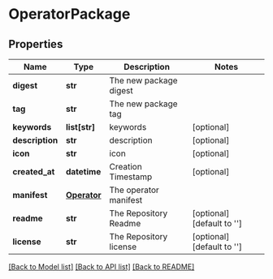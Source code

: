 # OperatorPackage

## Properties
Name | Type | Description | Notes
------------ | ------------- | ------------- | -------------
**digest** | **str** | The new package digest | 
**tag** | **str** | The new package tag | 
**keywords** | **list[str]** | keywords | [optional] 
**description** | **str** | description | [optional] 
**icon** | **str** | icon | [optional] 
**created_at** | **datetime** | Creation Timestamp | [optional] 
**manifest** | [**Operator**](Operator.md) | The operator manifest | 
**readme** | **str** | The Repository Readme | [optional] [default to '']
**license** | **str** | The Repository license | [optional] [default to '']

[[Back to Model list]](../README.md#documentation-for-models) [[Back to API list]](../README.md#documentation-for-api-endpoints) [[Back to README]](../README.md)


